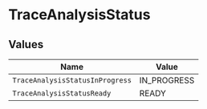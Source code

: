 # TraceAnalysisStatus


## Values

| Name                            | Value                           |
| ------------------------------- | ------------------------------- |
| `TraceAnalysisStatusInProgress` | IN_PROGRESS                     |
| `TraceAnalysisStatusReady`      | READY                           |